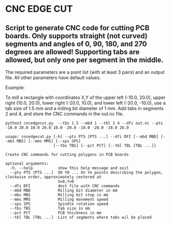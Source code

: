 # CNC EDGE CUT

## Script to generate CNC code for cutting PCB boards. Only supports straight (not curved) segments and angles of 0, 90, 180, and 270 degrees are allowed! Supporting tabs are allowed, but only one per segment in the middle.

The required parameters are a point list (with at least 3 pairs) and an output file. All other parameters have default values.

Example:

To mill a rectangle with coordinates X,Y of the upper left (-10.0, 20.0), upper right (10.0, 20.0), lower right (-20.0, 10.0), and lower left (-20.0, -10.0), use a tab size of 1.5 mm and a milling bit diameter of 1 mm. Add tabs in segments 2 and 4, and store the CNC commands in the out.nc file.

~~~
python3 cncedgecut.py  --tbs 1.5 --mbd 1 --tbl 2 4 --dfi out.nc --pts -10.0 20.0 10.0 20.0 10.0 -20.0 -10.0 -20.0 -10.0 20.0
~~~

~~~
usage: cncedgecut.py [-h] --pts PTS [PTS ...] --dfi DFI [--mbd MBD] [--mbs MBS] [--mms MMS] [--sps SPS]
                     [--tbs TBS] [--pct PCT] [--tbl TBL [TBL ...]]

Create CNC commands for cutting polygons in PCB boards

optional arguments:
  -h, --help           show this help message and exit
  --pts PTS [PTS ...]  X0 Y0 ... Xn Yn points describing the polygon, clockwise order, approximately centered at
                       X=0,Y=0
  --dfi DFI            dest file with CNC commands
  --mbd MBD            Milling bit diameter in mm
  --mbs MBS            Milling bit step in mm
  --mms MMS            Milling movement speed
  --sps SPS            Spindle rotation speed
  --tbs TBS            Tab size in mm
  --pct PCT            PCB thickness in mm
  --tbl TBL [TBL ...]  List of segments where tabs wil be placed
~~~
